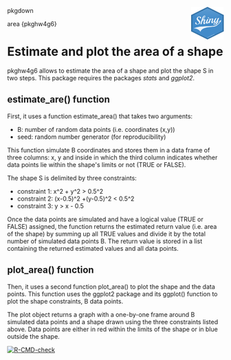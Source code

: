 pkgdown <img src="man/figures/logo.png" align="right" height=76 width=76 /> 

area {pkghw4g6}

# Estimate and plot the area of a shape

pkghw4g6 allows to estimate the area of a shape and plot the shape S in two steps. This package requires the packages *stats* and *ggplot2*.

## estimate_are() function

First, it uses a function estimate_area() that takes two arguments: 

- B: number of random data points (i.e. coordinates (x,y))
- seed: random number generator (for reproducibility)

This function simulate B coordinates and stores them in a data frame of three columns: x, y and inside in which the third column indicates whether data points lie within the shape's limits or not (TRUE or FALSE).

The shape S is delimited by three constraints:

- constraint 1: x^2 + y^2 > 0.5^2
- constraint 2: (x-0.5)^2 +(y-0.5)^2 < 0.5^2
- constraint 3: y > x - 0.5

Once the data points are simulated and have a logical value (TRUE or FALSE) assigned, the function returns the estimated return value (i.e. area of the shape) by summing up all TRUE values and divide it by the total number of simulated data points B. The return value is stored in a list containing the returned estimated values and all data points. 

## plot_area() function

Then, it uses a second function plot_area() to plot the shape and the data points. This function uses the ggplot2 package and its ggplot() function to plot the shape constraints, B data points.

The plot object returns a graph with a one-by-one frame around B simulated data points and a shape drawn using the three constraints listed above. Data points are either in red within the limits of the shape or in blue outside the shape. 

[![R-CMD-check](https://github.com/ptds2021/pkghw4g6/workflows/R-CMD-check/badge.svg)](https://github.com/ptds2021/pkghw4g6/actions)
